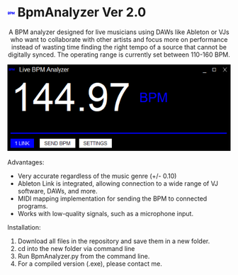 # ![plot](./bpm.png) BpmAnalyzer Ver 2.0

<p align="center">
A BPM analyzer designed for live musicians using DAWs like Ableton or VJs who want to collaborate with other artists and focus more on performance instead of wasting time finding the right tempo of a source that cannot be digitally synced. The operating range is currently set between 110-160 BPM.
</p>




<p align="center">
 <img src="./UI.png">
</p>

Advantages:
 
   - Very accurate regardless of the music genre (+/- 0.10)
   - Ableton Link is integrated, allowing connection to a wide range of VJ software, DAWs, and more.
   - MIDI mapping implementation for sending the BPM to connected programs.
   - Works with low-quality signals, such as a microphone input.

Installation:

   1. Download all files in the repository and save them in a new folder.
   2. cd into the new folder via command line
   3. Run BpmAnalyzer.py from the command line.
   4. For a compiled version (.exe), please contact me.
